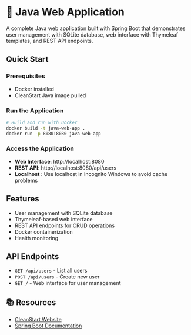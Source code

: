 # 🚀 Java Web Application

A complete Java web application built with Spring Boot that demonstrates user management with SQLite database, web interface with Thymeleaf templates, and REST API endpoints.

## Quick Start

### Prerequisites
- Docker installed
- CleanStart Java image pulled

### Run the Application
```bash
# Build and run with Docker
docker build -t java-web-app .
docker run -p 8080:8080 java-web-app
```

### Access the Application
- **Web Interface**: http://localhost:8080
- **REST API**: http://localhost:8080/api/users
- **Localhost** : Use localhost in Incognito Windows to avoid cache problems

## Features
- User management with SQLite database
- Thymeleaf-based web interface
- REST API endpoints for CRUD operations
- Docker containerization
- Health monitoring

## API Endpoints
- `GET /api/users` - List all users
- `POST /api/users` - Create new user
- `GET /` - Web interface for user management

## 📚 Resources
- [CleanStart Website](https://cleanstart.com/)
- [Spring Boot Documentation](https://spring.io/projects/spring-boot)
